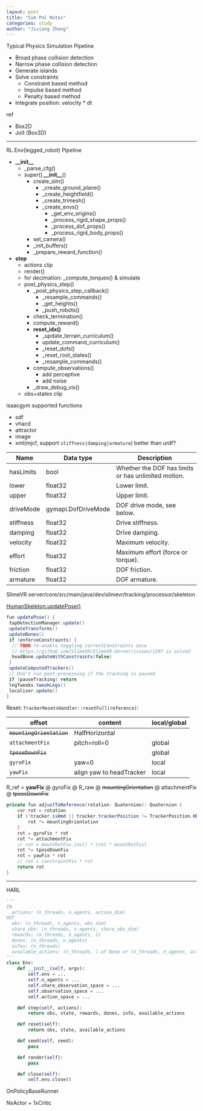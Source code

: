 ```yaml
---
layout: post
title: "Sim PnC Notes"
categories: study
author: "Jixiang Zhang"
---
```


Typical Physics Simulation Pipeline

* Broad phase collision detection
* Narrow phase collision detection
* Generate islands
* Solve constraints
  * Constraint based method
  * Impulse based method
  * Penalty based method
* Integrate position: velocity * dt

ref

* Box2D
* Jolt (Box3D)

---

RL.Env(legged_robot) Pipeline

* **\_\_init\_\_**
  * _parse_cfg()
  * super().**\_\_init\_\_**()
    * create_sim()
      * _create_ground_plane()
      * _create_heightfield()
      * _create_trimesh()
      * _create_envs()
        * _get_env_origins()
        * _process_rigid_shape_props()
        * _process_dof_props()
        * _process_rigid_body_props()
    * set_camera()
    * _init_buffers()
    * _prepare_reward_function()
* **step**
  * actions clip
  * render()
  * for decimation: _compute_torques() & simulate
  * post_physics_step()
    * _post_physics_step_callback()
      * _resample_commands()
      * _get_heights()
      * _push_robots()
    * check_termination()
    * compute_reward()
    * **reset_idx()**
      * _update_terrain_curriculum()
      * update_command_curriculum()
      * _reset_dofs()
      * _reset_root_states()
      * _resample_commands()
    * compute_observations()
      * add perceptive
      * add noise
    * _draw_debug_vis()
  * obs+states clip

isaacgym supported functions

* sdf
* vhacd
* attractor
* image
* xml(mjcf, support `stiffness|damping|armature`) better than urdf?

| Name      | Data type           | Description                                         |
|-----------|---------------------|-----------------------------------------------------|
| hasLimits | bool                | Whether the DOF has limits or has unlimited motion. |
| lower     | float32             | Lower limit.                                        |
| upper     | float32             | Upper limit.                                        |
| driveMode | gymapi.DofDriveMode | DOF drive mode, see below.                          |
| stiffness | float32             | Drive stiffness.                                    |
| damping   | float32             | Drive damping.                                      |
| velocity  | float32             | Maximum velocity.                                   |
| effort    | float32             | Maximum effort (force or torque).                   |
| friction  | float32             | DOF friction.                                       |
| armature  | float32             | DOF armature.                                       |

SlimeVR server/core/src/main/java/dev/slimevr/tracking/processor/skeleton

[HumanSkeleton.updatePose()](https://github.com/SlimeVR/SlimeVR-Server/blob/ac5a68d33d5c64e377d8150453bccdc11c93e7af/server/core/src/main/java/dev/slimevr/tracking/processor/skeleton/HumanSkeleton.kt)

```java
fun updatePose() {
 tapDetectionManager.update()
 updateTransforms()
 updateBones()
 if (enforceConstraints) {
  // TODO re-enable toggling correctConstraints once
  // https://github.com/SlimeVR/SlimeVR-Server/issues/1297 is solved
  headBone.updateWithConstraints(false)
 }
 updateComputedTrackers()
 // Don't run post-processing if the tracking is paused
 if (pauseTracking) return
 legTweaks.tweakLegs()
 localizer.update()
}
```

Reset: `TrackerResetsHandler::resetFull(reference)`:

| offset                    | content                  | local/global |
|---------------------------|--------------------------|--------------|
| ~~`mountingOrientation`~~ | HalfHorizontal           |              |
| `attachmentFix`           | pitch=roll=0             | global       |
| ~~`tposeDownFix`~~        |                          | global       |
| `gyroFix`                 | yaw=0                    | local        |
| `yawFix`                  | align yaw to headTracker | local        |

R_ref = **yawFix** @ gyroFix @ R_raw @ ~~mountingOrientation~~ @ attachmentFix @ ~~tposeDownFix~~

```java
private fun adjustToReference(rotation: Quaternion): Quaternion {
    var rot = rotation
    if (!tracker.isHmd || tracker.trackerPosition != TrackerPosition.HEAD) {
        rot *= mountingOrientation
    }
    rot = gyroFix * rot
    rot *= attachmentFix
    // rot = mountRotFix.inv() * (rot * mountRotFix)
    rot *= tposeDownFix
    rot = yawFix * rot
    // rot = constraintFix * rot
    return rot
}
```

---

HARL

```python
'''
IN
  actions: (n_threads, n_agents, action_dim)
OUT
  obs: (n_threads, n_agents, obs_dim)
  share_obs: (n_threads, n_agents, share_obs_dim)
  rewards: (n_threads, n_agents, 1)
  dones: (n_threads, n_agents)
  infos: (n_threads)
  available_actions: (n_threads, ) of None or (n_threads, n_agents, action_number)
'''
class Env:
    def __init__(self, args):
        self.env = ...
        self.n_agents = ...
        self.share_observation_space = ...
        self.observation_space = ...
        self.action_space = ...

    def step(self, actions):
        return obs, state, rewards, dones, info, available_actions

    def reset(self):
        return obs, state, available_actions

    def seed(self, seed):
        pass

    def render(self):
        pass

    def close(self):
        self.env.close()
```

OnPolicyBaseRunner

NxActor + 1xCritic
